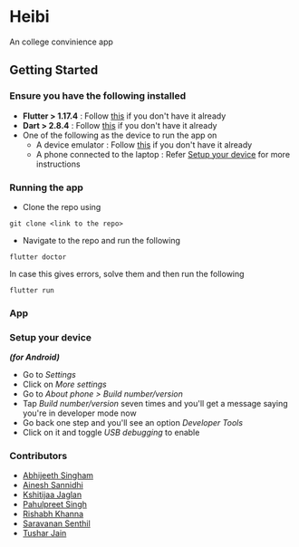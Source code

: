 # Heibi

An college convinience app

## Getting Started

### Ensure you have the following installed

- **Flutter > 1.17.4** : Follow [this](https://flutter.dev/docs/get-started/install) if you don't have it already
- **Dart > 2.8.4** : Follow [this](https://dart.dev/get-dart) if you don't have it already
- One of the following as the device to run the app on
	- A device emulator : Follow [this](https://developer.android.com/studio/run/managing-avds) if you don't have it already
	- A phone connected to the laptop : Refer [Setup your device](#setup-your-device) for more instructions

### Running the app

- Clone the repo using
```
git clone <link to the repo>
```

- Navigate to the repo and run the following
```
flutter doctor
```

In case this gives errors, solve them and then run the following

```
flutter run
```

### App 

### Setup your device
***(for Android)***

- Go to *Settings*
- Click on *More settings*
- Go to *About phone > Build number/version*
- Tap *Build number/version* seven times and you'll get a message saying you're in developer mode now
- Go back one step and you'll see an option *Developer Tools*
- Click on it and toggle *USB debugging* to enable


### Contributors

- [Abhijeeth Singham]()
- [Ainesh Sannidhi](https://github.com/inesane)
- [Kshitijaa Jaglan](https://github.com/deutranium)
- [Pahulpreet Singh](https://github.com/codelixir)
- [Rishabh Khanna](https://github.com/KyaBacchaHai)
- [Saravanan Senthil](https://github.com/saru-d2)
- [Tushar Jain](https://github.com/tushar994)
